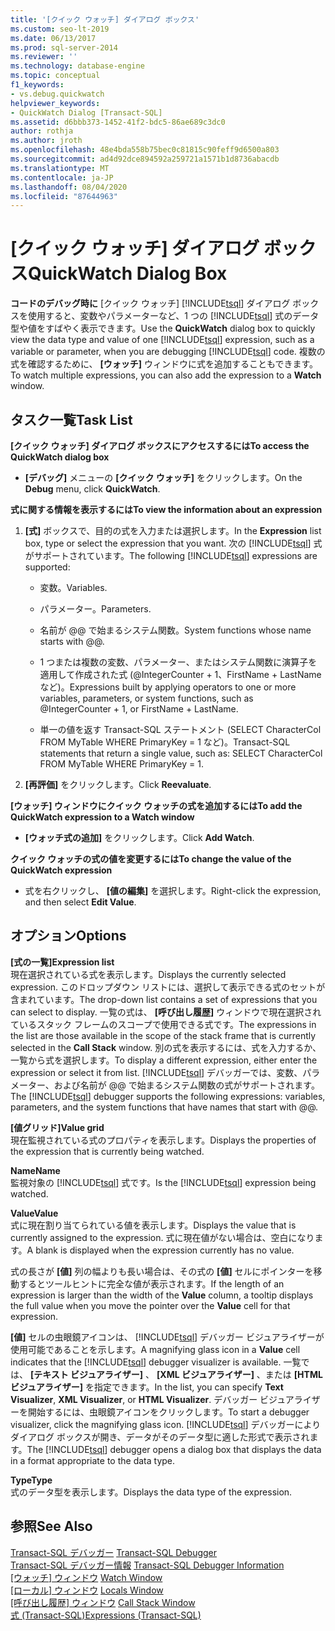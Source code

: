 ```yaml
---
title: '[クイック ウォッチ] ダイアログ ボックス'
ms.custom: seo-lt-2019
ms.date: 06/13/2017
ms.prod: sql-server-2014
ms.reviewer: ''
ms.technology: database-engine
ms.topic: conceptual
f1_keywords:
- vs.debug.quickwatch
helpviewer_keywords:
- QuickWatch Dialog [Transact-SQL]
ms.assetid: d6bbb373-1452-41f2-bdc5-86ae689c3dc0
author: rothja
ms.author: jroth
ms.openlocfilehash: 48e4bda558b75bec0c81815c90feff9d6500a803
ms.sourcegitcommit: ad4d92dce894592a259721a1571b1d8736abacdb
ms.translationtype: MT
ms.contentlocale: ja-JP
ms.lasthandoff: 08/04/2020
ms.locfileid: "87644963"
---
```

# <a name="quickwatch-dialog-box"></a><span data-ttu-id="e279d-102">[クイック ウォッチ] ダイアログ ボックス</span><span class="sxs-lookup"><span data-stu-id="e279d-102">QuickWatch Dialog Box</span></span>
  <span data-ttu-id="e279d-103">**コードのデバッグ時に** [クイック ウォッチ] [!INCLUDE[tsql](../../includes/tsql-md.md)] ダイアログ ボックスを使用すると、変数やパラメーターなど、1 つの [!INCLUDE[tsql](../../includes/tsql-md.md)] 式のデータ型や値をすばやく表示できます。</span><span class="sxs-lookup"><span data-stu-id="e279d-103">Use the **QuickWatch** dialog box to quickly view the data type and value of one [!INCLUDE[tsql](../../includes/tsql-md.md)] expression, such as a variable or parameter, when you are debugging [!INCLUDE[tsql](../../includes/tsql-md.md)] code.</span></span> <span data-ttu-id="e279d-104">複数の式を確認するために、 **[ウォッチ]** ウィンドウに式を追加することもできます。</span><span class="sxs-lookup"><span data-stu-id="e279d-104">To watch multiple expressions, you can also add the expression to a **Watch** window.</span></span>  
  
## <a name="task-list"></a><span data-ttu-id="e279d-105">タスク一覧</span><span class="sxs-lookup"><span data-stu-id="e279d-105">Task List</span></span>  
 <span data-ttu-id="e279d-106">**[クイック ウォッチ] ダイアログ ボックスにアクセスするには**</span><span class="sxs-lookup"><span data-stu-id="e279d-106">**To access the QuickWatch dialog box**</span></span>  
  
-   <span data-ttu-id="e279d-107">**[デバッグ]** メニューの **[クイック ウォッチ]** をクリックします。</span><span class="sxs-lookup"><span data-stu-id="e279d-107">On the **Debug** menu, click **QuickWatch**.</span></span>  
  
 <span data-ttu-id="e279d-108">**式に関する情報を表示するには**</span><span class="sxs-lookup"><span data-stu-id="e279d-108">**To view the information about an expression**</span></span>  
  
1.  <span data-ttu-id="e279d-109">**[式]** ボックスで、目的の式を入力または選択します。</span><span class="sxs-lookup"><span data-stu-id="e279d-109">In the **Expression** list box, type or select the expression that you want.</span></span> <span data-ttu-id="e279d-110">次の [!INCLUDE[tsql](../../includes/tsql-md.md)] 式がサポートされています。</span><span class="sxs-lookup"><span data-stu-id="e279d-110">The following [!INCLUDE[tsql](../../includes/tsql-md.md)] expressions are supported:</span></span>  
  
    -   <span data-ttu-id="e279d-111">変数。</span><span class="sxs-lookup"><span data-stu-id="e279d-111">Variables.</span></span>  
  
    -   <span data-ttu-id="e279d-112">パラメーター。</span><span class="sxs-lookup"><span data-stu-id="e279d-112">Parameters.</span></span>  
  
    -   <span data-ttu-id="e279d-113">名前が @@ で始まるシステム関数。</span><span class="sxs-lookup"><span data-stu-id="e279d-113">System functions whose name starts with @@.</span></span>  
  
    -   <span data-ttu-id="e279d-114">1 つまたは複数の変数、パラメーター、またはシステム関数に演算子を適用して作成された式 (@IntegerCounter + 1、FirstName + LastName など)。</span><span class="sxs-lookup"><span data-stu-id="e279d-114">Expressions built by applying operators to one or more variables, parameters, or system functions, such as @IntegerCounter + 1, or FirstName + LastName.</span></span>  
  
    -   <span data-ttu-id="e279d-115">単一の値を返す Transact-SQL ステートメント (SELECT CharacterCol FROM MyTable WHERE PrimaryKey = 1 など)。</span><span class="sxs-lookup"><span data-stu-id="e279d-115">Transact-SQL statements that return a single value, such as: SELECT CharacterCol FROM MyTable WHERE PrimaryKey = 1.</span></span>  
  
2.  <span data-ttu-id="e279d-116">**[再評価]** をクリックします。</span><span class="sxs-lookup"><span data-stu-id="e279d-116">Click **Reevaluate**.</span></span>  
  
 <span data-ttu-id="e279d-117">**[ウォッチ] ウィンドウにクイック ウォッチの式を追加するには**</span><span class="sxs-lookup"><span data-stu-id="e279d-117">**To add the QuickWatch expression to a Watch window**</span></span>  
  
-   <span data-ttu-id="e279d-118">**[ウォッチ式の追加]** をクリックします。</span><span class="sxs-lookup"><span data-stu-id="e279d-118">Click **Add Watch**.</span></span>  
  
 <span data-ttu-id="e279d-119">**クイック ウォッチの式の値を変更するには**</span><span class="sxs-lookup"><span data-stu-id="e279d-119">**To change the value of the QuickWatch expression**</span></span>  
  
-   <span data-ttu-id="e279d-120">式を右クリックし、 **[値の編集]** を選択します。</span><span class="sxs-lookup"><span data-stu-id="e279d-120">Right-click the expression, and then select **Edit Value**.</span></span>  
  
## <a name="options"></a><span data-ttu-id="e279d-121">オプション</span><span class="sxs-lookup"><span data-stu-id="e279d-121">Options</span></span>  
 <span data-ttu-id="e279d-122">**[式の一覧]**</span><span class="sxs-lookup"><span data-stu-id="e279d-122">**Expression list**</span></span>  
 <span data-ttu-id="e279d-123">現在選択されている式を表示します。</span><span class="sxs-lookup"><span data-stu-id="e279d-123">Displays the currently selected expression.</span></span> <span data-ttu-id="e279d-124">このドロップダウン リストには、選択して表示できる式のセットが含まれています。</span><span class="sxs-lookup"><span data-stu-id="e279d-124">The drop-down list contains a set of expressions that you can select to display.</span></span> <span data-ttu-id="e279d-125">一覧の式は、 **[呼び出し履歴]** ウィンドウで現在選択されているスタック フレームのスコープで使用できる式です。</span><span class="sxs-lookup"><span data-stu-id="e279d-125">The expressions in the list are those available in the scope of the stack frame that is currently selected in the **Call Stack** window.</span></span> <span data-ttu-id="e279d-126">別の式を表示するには、式を入力するか、一覧から式を選択します。</span><span class="sxs-lookup"><span data-stu-id="e279d-126">To display a different expression, either enter the expression or select it from list.</span></span> <span data-ttu-id="e279d-127">[!INCLUDE[tsql](../../includes/tsql-md.md)] デバッガーでは、変数、パラメーター、および名前が @@ で始まるシステム関数の式がサポートされます。</span><span class="sxs-lookup"><span data-stu-id="e279d-127">The [!INCLUDE[tsql](../../includes/tsql-md.md)] debugger supports the following expressions: variables, parameters, and the system functions that have names that start with @@.</span></span>  
  
 <span data-ttu-id="e279d-128">**[値グリッド]**</span><span class="sxs-lookup"><span data-stu-id="e279d-128">**Value grid**</span></span>  
 <span data-ttu-id="e279d-129">現在監視されている式のプロパティを表示します。</span><span class="sxs-lookup"><span data-stu-id="e279d-129">Displays the properties of the expression that is currently being watched.</span></span>  
  
 <span data-ttu-id="e279d-130">**Name**</span><span class="sxs-lookup"><span data-stu-id="e279d-130">**Name**</span></span>  
 <span data-ttu-id="e279d-131">監視対象の [!INCLUDE[tsql](../../includes/tsql-md.md)] 式です。</span><span class="sxs-lookup"><span data-stu-id="e279d-131">Is the [!INCLUDE[tsql](../../includes/tsql-md.md)] expression being watched.</span></span>  
  
 <span data-ttu-id="e279d-132">**Value**</span><span class="sxs-lookup"><span data-stu-id="e279d-132">**Value**</span></span>  
 <span data-ttu-id="e279d-133">式に現在割り当てられている値を表示します。</span><span class="sxs-lookup"><span data-stu-id="e279d-133">Displays the value that is currently assigned to the expression.</span></span> <span data-ttu-id="e279d-134">式に現在値がない場合は、空白になります。</span><span class="sxs-lookup"><span data-stu-id="e279d-134">A blank is displayed when the expression currently has no value.</span></span>  
  
 <span data-ttu-id="e279d-135">式の長さが **[値]** 列の幅よりも長い場合は、その式の **[値]** セルにポインターを移動するとツールヒントに完全な値が表示されます。</span><span class="sxs-lookup"><span data-stu-id="e279d-135">If the length of an expression is larger than the width of the **Value** column, a tooltip displays the full value when you move the pointer over the **Value** cell for that expression.</span></span>  
  
 <span data-ttu-id="e279d-136">**[値]** セルの虫眼鏡アイコンは、 [!INCLUDE[tsql](../../includes/tsql-md.md)] デバッガー ビジュアライザーが使用可能であることを示します。</span><span class="sxs-lookup"><span data-stu-id="e279d-136">A magnifying glass icon in a **Value** cell indicates that the [!INCLUDE[tsql](../../includes/tsql-md.md)] debugger visualizer is available.</span></span> <span data-ttu-id="e279d-137">一覧では、 **[テキスト ビジュアライザー]** 、 **[XML ビジュアライザー]** 、または **[HTML ビジュアライザー]** を指定できます。</span><span class="sxs-lookup"><span data-stu-id="e279d-137">In the list, you can specify **Text Visualizer**, **XML Visualizer**, or **HTML Visualizer**.</span></span> <span data-ttu-id="e279d-138">デバッガー ビジュアライザーを開始するには、虫眼鏡アイコンをクリックします。</span><span class="sxs-lookup"><span data-stu-id="e279d-138">To start a debugger visualizer, click the magnifying glass icon.</span></span> <span data-ttu-id="e279d-139">[!INCLUDE[tsql](../../includes/tsql-md.md)] デバッガーによりダイアログ ボックスが開き、データがそのデータ型に適した形式で表示されます。</span><span class="sxs-lookup"><span data-stu-id="e279d-139">The [!INCLUDE[tsql](../../includes/tsql-md.md)] debugger opens a dialog box that displays the data in a format appropriate to the data type.</span></span>  
  
 <span data-ttu-id="e279d-140">**Type**</span><span class="sxs-lookup"><span data-stu-id="e279d-140">**Type**</span></span>  
 <span data-ttu-id="e279d-141">式のデータ型を表示します。</span><span class="sxs-lookup"><span data-stu-id="e279d-141">Displays the data type of the expression.</span></span>  
  
## <a name="see-also"></a><span data-ttu-id="e279d-142">参照</span><span class="sxs-lookup"><span data-stu-id="e279d-142">See Also</span></span>  
 <span data-ttu-id="e279d-143">[Transact-SQL デバッガー](transact-sql-debugger.md) </span><span class="sxs-lookup"><span data-stu-id="e279d-143">[Transact-SQL Debugger](transact-sql-debugger.md) </span></span>  
 <span data-ttu-id="e279d-144">[Transact-SQL デバッガー情報](transact-sql-debugger-information.md) </span><span class="sxs-lookup"><span data-stu-id="e279d-144">[Transact-SQL Debugger Information](transact-sql-debugger-information.md) </span></span>  
 <span data-ttu-id="e279d-145">[[ウォッチ] ウィンドウ](transact-sql-debugger-watch-window.md) </span><span class="sxs-lookup"><span data-stu-id="e279d-145">[Watch Window](transact-sql-debugger-watch-window.md) </span></span>  
 <span data-ttu-id="e279d-146">[[ローカル] ウィンドウ](transact-sql-debugger-locals-window.md) </span><span class="sxs-lookup"><span data-stu-id="e279d-146">[Locals Window](transact-sql-debugger-locals-window.md) </span></span>  
 <span data-ttu-id="e279d-147">[[呼び出し履歴] ウィンドウ](transact-sql-debugger-call-stack-window.md) </span><span class="sxs-lookup"><span data-stu-id="e279d-147">[Call Stack Window](transact-sql-debugger-call-stack-window.md) </span></span>  
 [<span data-ttu-id="e279d-148">式 &#40;Transact-SQL&#41;</span><span class="sxs-lookup"><span data-stu-id="e279d-148">Expressions &#40;Transact-SQL&#41;</span></span>](/sql/t-sql/language-elements/expressions-transact-sql)  
  
  
